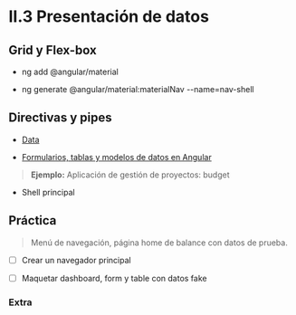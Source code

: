# II.3 Presentación de datos

## Grid y Flex-box

- ng add @angular/material

- ng generate @angular/material:materialNav --name=nav-shell

## Directivas y pipes

- [Data](https://academiabinaria.github.io/angular-basic/readme/3-data.html#1)

- [Formularios, tablas y modelos de datos en Angular](https://academia-binaria.com/formularios-tablas-y-modelos-de-datos-en-angular/)

> **Ejemplo:** Aplicación de gestión de proyectos: budget
- Shell principal

## Práctica
> Menú de navegación, página home de balance con datos de prueba.

- [ ] Crear un navegador principal
- [ ] Maquetar dashboard, form y table con datos fake


### Extra
